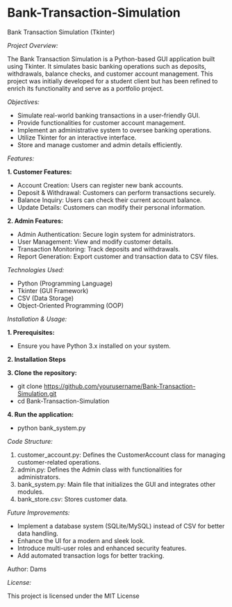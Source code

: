 # Bank-Transaction-Simulation

Bank Transaction Simulation (Tkinter)

*Project Overview:*

The Bank Transaction Simulation is a Python-based GUI application built using Tkinter. It simulates basic banking operations such as deposits, withdrawals, balance checks, and customer account management. This project was initially developed for a student client but has been refined to enrich its functionality and serve as a portfolio project.

*Objectives:*

- Simulate real-world banking transactions in a user-friendly GUI.
- Provide functionalities for customer account management.
- Implement an administrative system to oversee banking operations.
- Utilize Tkinter for an interactive interface.
- Store and manage customer and admin details efficiently.

*Features:*

**1. Customer Features:**
  - Account Creation: Users can register new bank accounts.
  - Deposit & Withdrawal: Customers can perform transactions securely.
  - Balance Inquiry: Users can check their current account balance.
  - Update Details: Customers can modify their personal information.

**2. Admin Features:**

  - Admin Authentication: Secure login system for administrators.
  - User Management: View and modify customer details.
  - Transaction Monitoring: Track deposits and withdrawals.
  - Report Generation: Export customer and transaction data to CSV files.


*Technologies Used:*

- Python (Programming Language)
- Tkinter (GUI Framework)
- CSV (Data Storage)
- Object-Oriented Programming (OOP)


*Installation & Usage:*

**1. Prerequisites:**

- Ensure you have Python 3.x installed on your system.

**2. Installation Steps**

**3. Clone the repository:**

  - git clone https://github.com/yourusername/Bank-Transaction-Simulation.git
  - cd Bank-Transaction-Simulation
    
**4. Run the application:**

  - python bank_system.py


*Code Structure:*

1. customer_account.py: Defines the CustomerAccount class for managing customer-related operations.
2. admin.py: Defines the Admin class with functionalities for administrators.
3. bank_system.py: Main file that initializes the GUI and integrates other modules.
4. bank_store.csv: Stores customer data.


*Future Improvements:*

- Implement a database system (SQLite/MySQL) instead of CSV for better data handling.
- Enhance the UI for a modern and sleek look.
- Introduce multi-user roles and enhanced security features.
- Add automated transaction logs for better tracking.

Author: Dams

*License:*

This project is licensed under the MIT License
